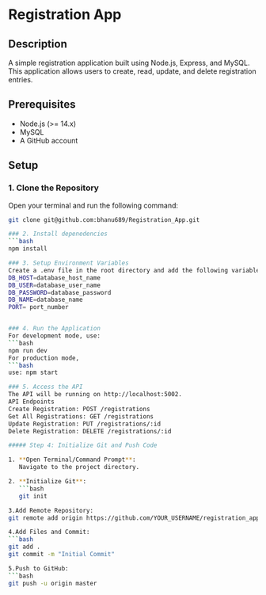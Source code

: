 # Registration App

## Description

A simple registration application built using Node.js, Express, and MySQL. This application allows users to create, read, update, and delete registration entries.

## Prerequisites

- Node.js (>= 14.x)
- MySQL
- A GitHub account

## Setup

### 1. Clone the Repository

Open your terminal and run the following command:

```bash
git clone git@github.com:bhanu689/Registration_App.git

### 2. Install depenedencies
```bash
npm install

### 3. Setup Environment Variables
Create a .env file in the root directory and add the following variables:
DB_HOST=database_host_name
DB_USER=database_user_name
DB_PASSWORD=database_password
DB_NAME=database_name
PORT= port_number


### 4. Run the Application
For development mode, use: 
```bash
npm run dev
For production mode, 
```bash
use: npm start

### 5. Access the API
The API will be running on http://localhost:5002.
API Endpoints
Create Registration: POST /registrations
Get All Registrations: GET /registrations
Update Registration: PUT /registrations/:id
Delete Registration: DELETE /registrations/:id

##### Step 4: Initialize Git and Push Code

1. **Open Terminal/Command Prompt**:
   Navigate to the project directory.

2. **Initialize Git**:
   ```bash
   git init

3.Add Remote Repository:
git remote add origin https://github.com/YOUR_USERNAME/registration_app.git

4.Add Files and Commit:
```bash
git add .
git commit -m "Initial Commit"

5.Push to GitHub:
```bash
git push -u origin master
